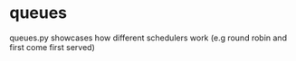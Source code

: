 # queues
queues.py showcases how different schedulers work (e.g round robin and first come first served)
